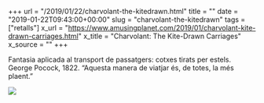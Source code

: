 +++
url = "/2019/01/22/charvolant-the-kitedrawn.html"
title = ""
date = "2019-01-22T09:43:00+00:00"
slug = "charvolant-the-kitedrawn"
tags = ["retalls"]
x_url = "https://www.amusingplanet.com/2019/01/charvolant-kite-drawn-carriages.html"
x_title = "Charvolant: The Kite-Drawn Carriages"
x_source = ""
+++


Fantasia aplicada al transport de passatgers: cotxes tirats per estels. George Pocock, 1822. “Aquesta manera de viatjar és, de totes, la més plaent.” 

<img src="https://2.bp.blogspot.com/-G26osuBuMFM/XEGriUZ9WjI/AAAAAAAAd6c/eu8hXV9YvpA8GDhK_O65t4UiFp6TwECSQCLcBGAs/s1600/charvolant-1.jpg" />

